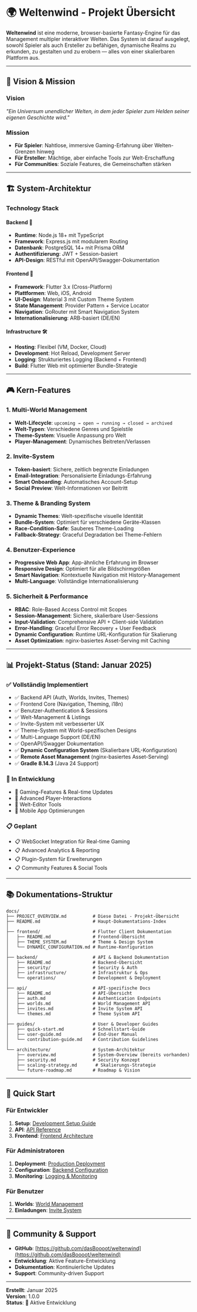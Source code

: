 # 🌍 Weltenwind - Projekt Übersicht

**Weltenwind** ist eine moderne, browser-basierte Fantasy-Engine für das Management multipler interaktiver Welten. Das System ist darauf ausgelegt, sowohl Spieler als auch Ersteller zu befähigen, dynamische Realms zu erkunden, zu gestalten und zu erobern — alles von einer skalierbaren Plattform aus.

---

## 🎯 **Vision & Mission**

### **Vision**
*"Ein Universum unendlicher Welten, in dem jeder Spieler zum Helden seiner eigenen Geschichte wird."*

### **Mission**
- **Für Spieler**: Nahtlose, immersive Gaming-Erfahrung über Welten-Grenzen hinweg
- **Für Ersteller**: Mächtige, aber einfache Tools zur Welt-Erschaffung
- **Für Communities**: Soziale Features, die Gemeinschaften stärken

---

## 🏗️ **System-Architektur**

### **Technology Stack**

#### **Backend** 🚀
- **Runtime**: Node.js 18+ mit TypeScript
- **Framework**: Express.js mit modularem Routing
- **Datenbank**: PostgreSQL 14+ mit Prisma ORM
- **Authentifizierung**: JWT + Session-basiert
- **API-Design**: RESTful mit OpenAPI/Swagger-Dokumentation

#### **Frontend** 📱
- **Framework**: Flutter 3.x (Cross-Platform)
- **Plattformen**: Web, iOS, Android
- **UI-Design**: Material 3 mit Custom Theme System
- **State Management**: Provider Pattern + Service Locator
- **Navigation**: GoRouter mit Smart Navigation System
- **Internationalisierung**: ARB-basiert (DE/EN)

#### **Infrastructure** 🛠️
- **Hosting**: Flexibel (VM, Docker, Cloud)
- **Development**: Hot Reload, Development Server
- **Logging**: Strukturiertes Logging (Backend + Frontend)
- **Build**: Flutter Web mit optimierter Bundle-Strategie

---

## 🎮 **Kern-Features**

### **1. Multi-World Management**
- **Welt-Lifecycle**: `upcoming → open → running → closed → archived`
- **Welt-Typen**: Verschiedene Genres und Spielstile
- **Theme-System**: Visuelle Anpassung pro Welt
- **Player-Management**: Dynamisches Beitreten/Verlassen

### **2. Invite-System**
- **Token-basiert**: Sichere, zeitlich begrenzte Einladungen
- **Email-Integration**: Personalisierte Einladungs-Erfahrung
- **Smart Onboarding**: Automatisches Account-Setup
- **Social Preview**: Welt-Informationen vor Beitritt

### **3. Theme & Branding System**
- **Dynamic Themes**: Welt-spezifische visuelle Identität
- **Bundle-System**: Optimiert für verschiedene Geräte-Klassen
- **Race-Condition-Safe**: Sauberes Theme-Loading
- **Fallback-Strategy**: Graceful Degradation bei Theme-Fehlern

### **4. Benutzer-Experience**
- **Progressive Web App**: App-ähnliche Erfahrung im Browser
- **Responsive Design**: Optimiert für alle Bildschirmgrößen
- **Smart Navigation**: Kontextuelle Navigation mit History-Management
- **Multi-Language**: Vollständige Internationalisierung

### **5. Sicherheit & Performance**
- **RBAC**: Role-Based Access Control mit Scopes
- **Session-Management**: Sichere, skalierbare User-Sessions
- **Input-Validation**: Comprehensive API + Client-side Validation
- **Error-Handling**: Graceful Error Recovery + User Feedback
- **Dynamic Configuration**: Runtime URL-Konfiguration für Skalierung
- **Asset Optimization**: nginx-basiertes Asset-Serving mit Caching

---

## 📊 **Projekt-Status (Stand: Januar 2025)**

### **✅ Vollständig Implementiert**
- ✅ Backend API (Auth, Worlds, Invites, Themes)
- ✅ Frontend Core (Navigation, Theming, i18n)
- ✅ Benutzer-Authentication & Sessions  
- ✅ Welt-Management & Listings
- ✅ Invite-System mit verbesserter UX
- ✅ Theme-System mit World-spezifischen Designs
- ✅ Multi-Language Support (DE/EN)
- ✅ OpenAPI/Swagger Dokumentation
- ✅ **Dynamic Configuration System** (Skalierbare URL-Konfiguration)
- ✅ **Remote Asset Management** (nginx-basiertes Asset-Serving)
- ✅ **Gradle 8.14.3** (Java 24 Support)

### **🔄 In Entwicklung**
- 🔄 Gaming-Features & Real-time Updates
- 🔄 Advanced Player-Interactions
- 🔄 Welt-Editor Tools
- 🔄 Mobile App Optimierungen

### **📋 Geplant**
- 📋 WebSocket Integration für Real-time Gaming
- 📋 Advanced Analytics & Reporting
- 📋 Plugin-System für Erweiterungen
- 📋 Community Features & Social Tools

---

## 📚 **Dokumentations-Struktur**

```
docs/
├── PROJECT_OVERVIEW.md          # Diese Datei - Projekt-Übersicht
├── README.md                    # Haupt-Dokumentations-Index
│
├── frontend/                    # Flutter Client Dokumentation
│   ├── README.md                # Frontend-Übersicht  
│   ├── THEME_SYSTEM.md          # Theme & Design System
│   └── DYNAMIC_CONFIGURATION.md # Runtime-Konfiguration
│
├── backend/                     # API & Backend Dokumentation 
│   ├── README.md                # Backend-Übersicht
│   ├── security/                # Security & Auth
│   ├── infrastructure/          # Infrastruktur & Ops
│   └── operations/              # Development & Deployment
│
├── api/                         # API-spezifische Docs
│   ├── README.md                # API-Übersicht
│   ├── auth.md                  # Authentication Endpoints
│   ├── worlds.md                # World Management API
│   ├── invites.md               # Invite System API
│   └── themes.md                # Theme System API
│
├── guides/                      # User & Developer Guides
│   ├── quick-start.md           # Schnellstart-Guide
│   ├── user-guide.md            # End-User Manual
│   └── contribution-guide.md    # Contribution Guidelines
│
└── architecture/                # System-Architektur
    ├── overview.md              # System-Overview (bereits vorhanden)  
    ├── security.md              # Security Konzept
    ├── scaling-strategy.md       # Skalierungs-Strategie
    └── future-roadmap.md        # Roadmap & Vision
```

---

## 🚀 **Quick Start**

### **Für Entwickler**
1. **Setup**: [Development Setup Guide](development/setup.md)
2. **API**: [API Reference](api/README.md)  
3. **Frontend**: [Frontend Architecture](frontend/README.md)

### **Für Administratoren**
1. **Deployment**: [Production Deployment](backend/operations/production-updates.md)
2. **Configuration**: [Backend Configuration](backend/infrastructure/environment-variables.md)
3. **Monitoring**: [Logging & Monitoring](backend/infrastructure/logging-implementation.md)

### **Für Benutzer**
1. **Worlds**: [World Management](api/worlds.md)
2. **Einladungen**: [Invite System](api/invites.md)

---

## 🤝 **Community & Support**

- **GitHub**: [https://github.com/dasBoooot/weltenwind](https://github.com/dasBoooot/weltenwind)
- **Entwicklung**: Aktive Feature-Entwicklung
- **Dokumentation**: Kontinuierliche Updates
- **Support**: Community-driven Support

---

**Erstellt**: Januar 2025  
**Version**: 1.0.0  
**Status**: 🚀 Aktive Entwicklung